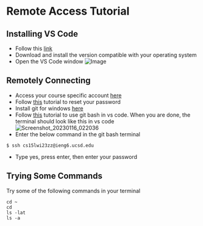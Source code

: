 # Remote Access Tutorial

## Installing VS Code
* Follow this [link](https://code.visualstudio.com/)
* Download and install the version compatible with your operating system
* Open the VS Code window
 ![Image](https://upload.wikimedia.org/wikipedia/commons/thumb/e/e9/VS_Code_%28Insiders%29.png/800px-VS_Code_%28Insiders%29.png)

## Remotely Connecting
* Access your course specific account [here](https://sdacs.ucsd.edu/~icc/index.php)
* Follow [this](https://docs.google.com/document/d/1hs7CyQeh-MdUfM9uv99i8tqfneos6Y8bDU0uhn1wqho/edit) tutorial to reset your password
* Install git for windows [here](https://gitforwindows.org/)
* Follow [this](https://stackoverflow.com/a/50527994) tutorial to use git bash in vs code. When you are done, the terminal should look like this in vs code
![Screenshot_20230116_022036](https://user-images.githubusercontent.com/122484941/212773801-75bfde50-8b91-4047-a5d7-95835f0cd92e.png)
* Enter the below command in the git bash terminal 

```
$ ssh cs15lwi23zz@ieng6.ucsd.edu
```
* Type yes, press enter, then enter your password

## Trying Some Commands
Try some of the following commands in your terminal
```
cd ~
cd
ls -lat
ls -a
```
